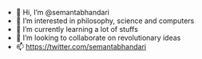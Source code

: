 - 👋 Hi, I’m @semantabhandari
- 👀 I’m interested in philosophy, science and computers
- 🌱 I’m currently learning a lot of stuffs
- 💞️ I’m looking to collaborate on revolutionary ideas
- 📫 https://twitter.com/semantabhandari

<!---
semantabhandari/semantabhandari is a ✨ special ✨ repository because its `README.md` (this file) appears on your GitHub profile.
You can click the Preview link to take a look at your changes.
--->
